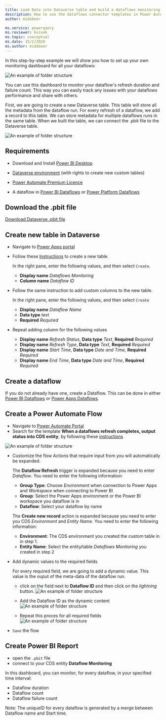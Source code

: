 ```yaml
---
title: Load Data into Dataverse table and build a dataflows monitoring report with Power BI
description: How to use the dataflows connector templates in Power Automate to created a dataflows monitoring report in Power BI
author: mideboer

ms.service: powerquery
ms.reviewer: kvivek
ms.topic: conceptual
ms.date: 15/2/2020
ms.author: mideboer
---
```


In this step-by-step example we will show you how to set up your own monitoring dashboard for all your dataflows:

![An example of folder structure](media/dashboard.PNG)

You can use this dashboard to monitor your dataflow's refresh duration and failure count. This way you can easily track any issues with your dataflows performance and share with others. 

First, we are going to create a new Dataverse table. This table will store all the metadata from the dataflow run. For every refresh of a dataflow, we add a record to this table. We can store metadata for multiple dataflows runs in the same table. When we built the table, we can connect the .pbit file to the Dataverse table.

![An example of folder structure](media/dataverse.PNG)
## Requirements

* Download and Install [Power BI Desktop](https://www.microsoft.com/download/details.aspx?id=58494)

* [Dataverse environment](https://docs.microsoft.com/powerapps/maker/common-data-service/data-platform-intro) (with rights to create new custom tables)

* [Power Automate Premium Licence](https://docs.microsoft.com/power-platform/admin/pricing-billing-skus)

* A dataflow in [Power BI Dataflows](https://docs.microsoft.com/power-bi/transform-model/dataflows/dataflows-introduction-self-service) or [Power Platform Dataflows](https://docs.microsoft.com/powerapps/maker/common-data-service/create-and-use-dataflows#:~:text=Create%20a%20dataflow%201%20Sign%20in%20to%20Power,entities%20to%20be%20stored.%20...%20Mais%20itens...%20)

## Download the .pbit file

[Download Dataverse .pbit file](https://download.microsoft.com/download/1/4/E/14EDED28-6C58-4055-A65C-23B4DA81C4DE/dataverse-template.pbit)

## Create new table in Dataverse
* Navigate to [Power Apps portal](https://powerapps.microsoft.com/)
* Follow these [Instructions](https://docs.microsoft.com/powerapps/maker/common-data-service/create-custom-entity) to create a new table.

    In the right pane, enter the following values, and then select `Create`.
    * **Display name**  *Dataflows Monitoring*
    * **Column name**   *Dataflow ID*
* Follow the same instruction to add custom columns to the new table.

    In the right pane, enter the following values, and then select `Create`
    * **Display name** *Dataflow Name*
    * **Data type** *text*
    * **Required** *Required*
* Repeat adding column for the following values
    * **Display name** *Refresh Status*, **Data type** *Text*, **Required** *Required*
    * **Display name** *Refresh Type*, **Data type** *Text*, **Required** *Required*
    * **Display name** *Start Time*, **Data type** *Date and Time*, **Required** *Required*
    * **Display name** *End Time*, **Data type** *Date and Time*, **Required** *Required*



## Create a dataflow
If you do not already have one, create a Dataflow. This can be done in either [Power BI Dataflows](https://docs.microsoft.com/power-bi/transform-model/dataflows/dataflows-introduction-self-service) or [Power Apps Dataflows](https://docs.microsoft.com/powerapps/maker/common-data-service/create-and-use-dataflows).

## Create a Power Automate Flow
* Navigate to [Power Automate Portal](https://flow.microsoft.com)
* Search for the template **When a dataflows refresh completes, output status into CDS entity**, by following these [instructions](https://docs.microsoft.com/power-automate/get-started-logic-template)

![An example of folder structure](media/connector.PNG)

* Customize the flow
    Actions that require input from you will automatically be expanded.

   The **Dataflow Refresh** trigger is expanded because you need to enter *Dataflow*. You need to enter the following information:
    * **Group Type**: Choose *Environment* when connection to Power Apps and *Workspace* when connecting to Power BI
    * **Group**: Select the Power Apps environment or the Power BI workspace you dataflow is in
    * **Dataflow**: Select your dataflow by name

     The **Create new record** action is expanded because you need to enter you CDS *Environment* and *Entity Name*. You need to enter the following information:
    * **Environment**: The CDS environment you created the custom table in in step 1.
    * **Entity Name**: Select the entity/table *Dataflows Monitoring* you created in step 2

* Add dynamic values to the required fields

    For every required field, we are going to add a dynamic value. This value is the ouput of the meta-data of the dataflow run. 
    * click on the field  next to **Dataflow ID** and then click on the *lightning* button.
![An example of folder structure](media/dynamic.png)

    * Add the Dataflow ID as the dynamic content
![An example of folder structure](media/dataflowid.png)

    * Repeat this proces for all required fields
![An example of folder structure](media/final.PNG)  

* `Save` the flow

## Create Power BI Report
* open the `.pbit` file
* connect to your CDS entity **Dataflow Monitoring**

In this dashboard, you can monitor, for every dataflow, in your specified time interval:
* Dataflow duration
* Dataflow count
* Dataflow failure count

Note: The uniqueID for every dataflow is generated by a merge between Dataflow name and Start time.